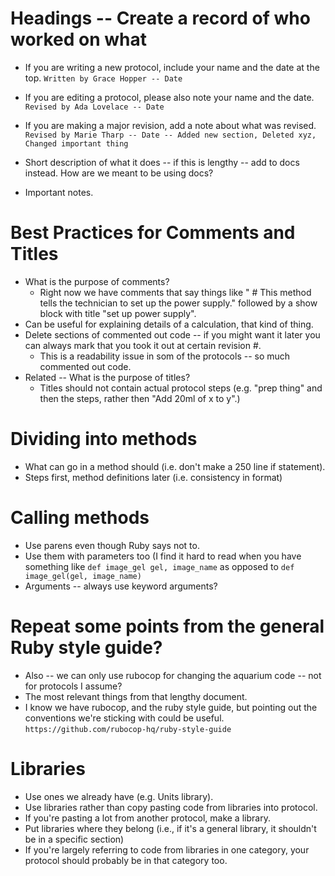 # Headings -- Create a record of who worked on what 

* If you are writing a new protocol, include your name and the date at the top. 
`Written by Grace Hopper -- Date`
* If you are editing a protocol, please also note your name and the date.
`Revised by Ada Lovelace -- Date`
* If you are making a major revision, add a note about what was revised. 
`Revised by Marie Tharp -- Date -- Added new section, Deleted xyz, Changed important thing`

* Short description of what it does -- if this is lengthy -- add to docs instead. How are we meant to be using docs? 
* Important notes. 

# Best Practices for Comments and Titles 

* What is the purpose of comments? 
    * Right now we have comments that say things like " # This method tells the technician to set up the power supply." followed by a show block with title "set up power supply". 
* Can be useful for explaining details of a calculation, that kind of thing. 
* Delete sections of commented out code -- if you might want it later you can always mark that you took it out at certain revision #.
    * This is a readability issue in som of the protocols -- so much commented out code. 
* Related -- What is the purpose of titles?
    * Titles should not contain actual protocol steps (e.g. "prep thing" and then the steps, rather then "Add 20ml of x to y".)  

# Dividing into methods

* What can go in a method should (i.e. don't make a 250 line if statement).
* Steps first, method definitions later (i.e. consistency in format) 

# Calling methods 

* Use parens even though Ruby says not to. 
* Use them with parameters too (I find it hard to read when you have something like `def image_gel gel, image_name` as opposed to `def image_gel(gel, image_name)`
* Arguments -- always use keyword arguments?

# Repeat some points from the general Ruby style guide?

* Also -- we can only use rubocop for changing the aquarium code -- not for protocols I assume? 
* The most relevant things from that lengthy document. 
* I know we have rubocop, and the ruby style guide, but pointing out the conventions we're sticking with could be useful. 
`https://github.com/rubocop-hq/ruby-style-guide`

# Libraries
* Use ones we already have (e.g. Units library).
* Use libraries rather than copy pasting code from libraries into protocol.
* If you're pasting a lot from another protocol, make a library. 
* Put libraries where they belong (i.e., if it's a general library, it shouldn't be in a specific section)
* If you're largely referring to code from libraries in one category, your protocol should probably be in that category too.


